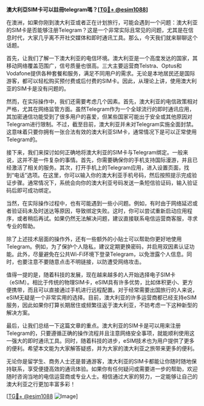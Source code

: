 **澳大利亞SIM卡可以註冊telegram嗎？[[TG💪+ @esim1088](https://t.me/s/esim1088)]**

在澳洲，如果你刚到澳大利亚或者正在计划旅行，可能会遇到一个问题：澳大利亚的SIM卡是否能够注册Telegram？这是一个非常实际且常见的问题，尤其是在信息时代，大家几乎离不开社交媒体和即时通讯工具。那么，今天我们就来聊聊这个话题。

首先，让我们了解一下澳大利亚的电信环境。澳大利亚是一个高度发达的国家，其移动网络覆盖范围广，信号质量也很高。三大主要运营商Telstra、Optus和Vodafone提供各种套餐和服务，满足不同用户的需求。无论是本地居民还是国际游客，都可以轻松购买预付费或后付费的SIM卡。因此，从理论上讲，使用澳大利亚的SIM卡是没有问题的。

然而，在实际操作中，我们还需要考虑几个因素。首先，澳大利亚的电信政策相对严格，尤其在网络监管方面。虽然Telegram作为一个全球流行的即时通讯应用，其加密通信功能受到了很多用户的喜爱，但某些国家可能出于安全或其他原因对Telegram进行限制。不过，截至目前，澳大利亚并未对Telegram实施全面封禁。这意味着只要你拥有一张合法有效的澳大利亚SIM卡，通常情况下是可以正常使用Telegram的。

接下来，我们来探讨如何正确地将澳大利亚的SIM卡与Telegram绑定。一般来说，这并不是一件复杂的事情。首先，你需要确保你的手机支持国际漫游，并且已经激活了相关的服务。其次，打开手机上的Telegram应用，进入设置页面，找到“电话”选项。在这里，你可以输入你的澳大利亚手机号码，然后按照提示完成验证步骤。通常情况下，系统会向你的澳大利亚号码发送一条短信验证码，输入验证码后即可成功绑定。

当然，在实际操作过程中，也有可能遇到一些小问题。例如，有时由于网络延迟或者验证码未及时送达等原因，导致绑定失败。这时，你可以尝试重新启动应用程序，或者稍后再试。如果仍然无法解决问题，建议直接联系电信运营商客服，寻求专业的帮助。

除了上述技术层面的操作外，还有一些额外的小贴士可以帮助你更好地使用Telegram。例如，为了保护个人隐私，建议定期更换密码，并启用双因素认证功能。此外，尽量避免在公共Wi-Fi环境下登录Telegram，以免泄露个人信息。同时，也要注意不要随意点击不明链接，以防遭受网络攻击。

值得一提的是，随着科技的发展，现在越来越多的人开始选择电子SIM卡（eSIM）。相比于传统的物理SIM卡，eSIM具有许多优势，比如体积更小、更方便携带，而且可以直接通过手机进行远程配置。对于经常需要出国旅行的人来说，eSIM无疑是一个非常实用的选择。目前，澳大利亚的许多运营商都已经支持eSIM服务，因此如果你打算长期居住或频繁往返于澳大利亚，不妨考虑一下这种新型的解决方案。

最后，让我们总结一下这篇文章的重点。澳大利亚的SIM卡是可以用来注册Telegram的，只要遵循正确的操作流程并且注意网络安全事项，就能顺利使用这一强大的即时通讯工具。同时，随着科技的进步，eSIM技术也为用户提供了更多的便利。希望本文能为大家解答疑惑，并为大家的澳大利亚之旅带来更多的便利。

无论你是留学生、商务人士还是普通游客，澳大利亚的SIM卡都能让你随时随地保持联系，享受便捷高效的通讯体验。如果你有任何疑问或需要进一步的帮助，欢迎随时咨询当地的电信运营商或专业人士。相信通过大家的努力，一定能够让自己的澳大利亚之行更加丰富多彩！

[[TG💪+ @esim1088](https://t.me/s/esim1088) ![Image](https://i.postimg.cc/4NQfJmqS/Snipaste-2025-05-13-00-14-12.png)]